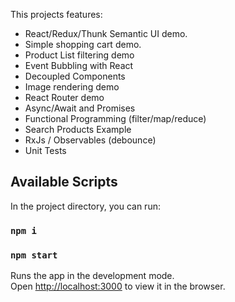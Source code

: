 This projects features:

* React/Redux/Thunk Semantic UI demo.
* Simple shopping cart demo.
* Product List filtering demo
* Event Bubbling with React
* Decoupled Components
* Image rendering demo
* React Router demo
* Async/Await and Promises
* Functional Programming (filter/map/reduce)
* Search Products Example
* RxJs / Observables (debounce)
* Unit Tests

## Available Scripts

In the project directory, you can run:
### `npm i`
### `npm start`

Runs the app in the development mode.<br>
Open [http://localhost:3000](http://localhost:3000) to view it in the browser.


